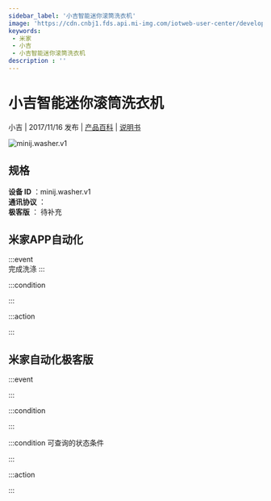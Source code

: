```yaml
---
sidebar_label: '小吉智能迷你滚筒洗衣机'
image: 'https://cdn.cnbj1.fds.api.mi-img.com/iotweb-user-center/developer_1679047511400MPG3Uyv8.png?GalaxyAccessKeyId=AKVGLQWBOVIRQ3XLEW&Expires=9223372036854775807&Signature=SgIHDKbq2Mlp/TfsSyX86lPI54M='
keywords: 
 - 米家
 - 小吉
 - 小吉智能迷你滚筒洗衣机
description : ''
---
```

# 小吉智能迷你滚筒洗衣机

小吉 | 2017/11/16 发布 | [产品百科](https://home.mi.com/webapp/content/baike/product/index.html?model=minij.washer.v1/) | [说明书](https://home.mi.com/views/introduction.html?model=minij.washer.v1&region=cn)

![minij.washer.v1](https://cdn.cnbj1.fds.api.mi-img.com/iotweb-user-center/developer_1679047511400MPG3Uyv8.png?GalaxyAccessKeyId=AKVGLQWBOVIRQ3XLEW&Expires=9223372036854775807&Signature=SgIHDKbq2Mlp/TfsSyX86lPI54M=)

## 规格  
> 
**设备 ID** ：minij.washer.v1  
**通讯协议** ：  
**极客版**  ： 待补充 


## 米家APP自动化  

:::event  
完成洗涤
:::

:::condition  

:::

:::action   

:::

## 米家自动化极客版  

:::event  

:::

:::condition  

:::

:::condition 可查询的状态条件  

:::

:::action  

:::

        

